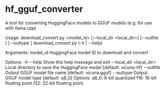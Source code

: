 # hf_gguf_converter

A tool for converting HuggingFace models to GGUF models (e.g. for use with llama.cpp)

Usage:
  download_convert.py <model_id> [--local_dir <local_dir>] [--outfile <outfile>] [--outtype <outtype>]
  download_convert.py (-h | --help)

Arguments:
  model_id              HuggingFace model ID to download and convert

Options:
  -h --help             Show this help message and exit
  --local_dir <local_dir>    Local directory to save the HuggingFace model [default: vicuna-hf]
  --outfile <outfile>  Output GGUF model file name [default: vicuna.gguf]
  --outtype <outtype>  Output GGUF model type [default: q8_0]
                        Options:
                          q8_0: 8-bit quantized
                          f16: 16-bit floating point
                          f32: 32-bit floating point
